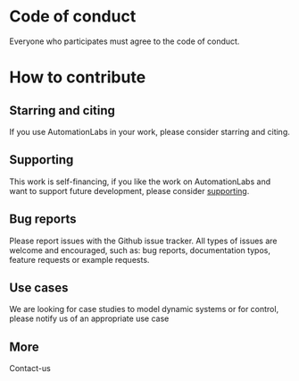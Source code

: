# Code of conduct

Everyone who participates must agree to the code of conduct.

# How to contribute

## Starring and citing
If you use AutomationLabs in your work, please consider starring and citing.

## Supporting

This work is self-financing, if you like the work on AutomationLabs and want to support future development, please consider [supporting](https://utip.io/automationlabs).


## Bug reports

Please report issues with the Github issue tracker. All types of issues are welcome and encouraged, such as: bug reports, documentation typos, feature requests or example requests.

## Use cases

We are looking for case studies to model dynamic systems or for control, please notify us of an appropriate use case

## More

Contact-us
